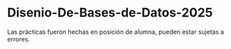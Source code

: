 # Disenio-De-Bases-de-Datos-2025

Las prácticas fueron hechas en posición de alumna, pueden estar sujetas a errores. 
